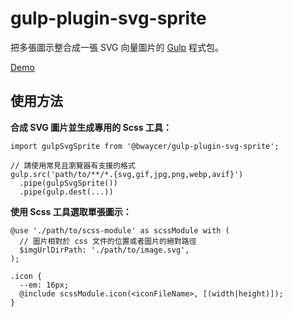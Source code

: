 gulp-plugin-svg-sprite
=======


把多張圖示整合成一張 SVG 向量圖片的 [Gulp](https://gulpjs.com/) 程式包。

[Demo](https://bwaycer.github.io/gulp-plugin-svg-sprite.node/sample/page/index.html)



## 使用方法


**合成 SVG 圖片並生成專用的 Scss 工具：**

```
import gulpSvgSprite from '@bwaycer/gulp-plugin-svg-sprite';

// 請使用常見且瀏覽器有支援的格式
gulp.src('path/to/**/*.{svg,gif,jpg,png,webp,avif}')
  .pipe(gulpSvgSprite())
  .pipe(gulp.dest(...))
```


**使用 Scss 工具選取單張圖示：**

```
@use './path/to/scss-module' as scssModule with (
  // 圖片相對於 css 文件的位置或者圖片的絕對路徑
  $imgUrlDirPath: './path/to/image.svg',
);

.icon {
  --em: 16px;
  @include scssModule.icon(<iconFileName>, [(width|height)]);
}
```


